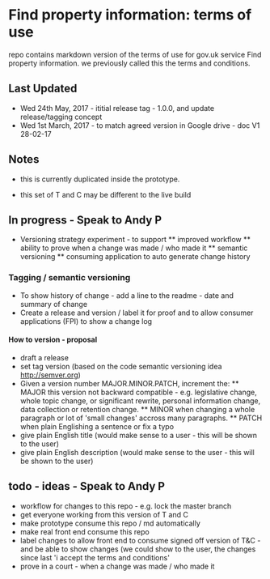 # Find property information: terms of use

repo contains markdown version of the terms of use for gov.uk service Find property information.
we previously called this the terms and conditions.

## Last Updated
* Wed 24th May, 2017 - ititial release tag - 1.0.0, and update release/tagging concept
* Wed 1st March, 2017 - to match agreed version in Google drive - doc V1 28-02-17

## Notes
* this is currently duplicated inside the prototype.

* this set of T and C may be different to the live build 

## In progress - Speak to Andy P
* Versioning strategy experiment - to support
** improved workflow
** ability to prove when a change was made / who made it
** semantic versioning
** consuming application to auto generate change history

### Tagging / semantic versioning
* To show history of change - add a line to the readme - date and summary of change
* Create a release and version / label it for proof and to allow consumer applications (FPI) to show a change log

#### How to version - proposal
* draft a release
* set tag version (based on the code semantic versioning idea http://semver.org) 
* Given a version number MAJOR.MINOR.PATCH, increment the:
** MAJOR this version not backward compatible - e.g. legislative change, whole topic change, or significant rewrite, personal information change, data collection or retention change.
** MINOR when changing a whole paragraph or lot of 'small changes' accross many paragraphs. 
** PATCH when plain Englishing a sentence or fix a typo
* give plain English title (would make sense to a user - this will be shown to the user)
* give plain English description (would make sense to the user - this will be shown to the user)



## todo - ideas - Speak to Andy P
* workflow for changes to this repo - e.g. lock the master branch
* get everyone working from this version of T and C
* make prototype consume this repo / md automatically
* make real front end consume this repo
* label changes to allow front end to consume signed off version of T&C - and be able to show changes (we could show to the user, the changes since last 'i accept the terms and conditions'
* prove in a court - when a change was made / who made it